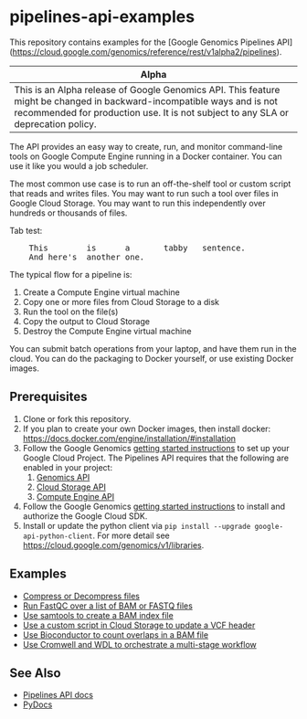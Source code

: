 # pipelines-api-examples

This repository contains examples for the [Google Genomics Pipelines API]
(https://cloud.google.com/genomics/reference/rest/v1alpha2/pipelines).

| Alpha |
|-------|
| This is an Alpha release of Google Genomics API. This feature might be changed in backward-incompatible ways and is not recommended for production use. It is not subject to any SLA or deprecation policy. |

The API provides an easy way to create, run, and monitor command-line tools
on Google Compute Engine running in a Docker container. You can use it like
you would a job scheduler.

The most common use case is to run an off-the-shelf tool or custom script
that reads and writes files. You may want to run such a tool over files in
Google Cloud Storage. You may want to run this independently over hundreds
or thousands of files.

Tab test:

<pre>
    This&#9;is&#9;a&#9;tabby&#9;sentence.
    And&#9;here's&#9;another&#9;one.
</pre>

The typical flow for a pipeline is:

  1. Create a Compute Engine virtual machine
  1. Copy one or more files from Cloud Storage to a disk
  1. Run the tool on the file(s)
  1. Copy the output to Cloud Storage
  1. Destroy the Compute Engine virtual machine

You can submit batch operations from your laptop, and have them run in the cloud.
You can do the packaging to Docker yourself, or use existing Docker images.

## Prerequisites

1. Clone or fork this repository.
1. If you plan to create your own Docker images, then install docker: https://docs.docker.com/engine/installation/#installation
1. Follow the Google Genomics [getting started instructions](https://cloud.google.com/genomics/install-genomics-tools#create-project-and-authenticate) to set up your Google Cloud Project. The Pipelines API requires that the following are enabled in your project:
    1. [Genomics API](https://console.cloud.google.com/project/_/apis/api/genomics)
    2. [Cloud Storage API](https://console.cloud.google.com/project/_/apis/api/storage_api)
    3. [Compute Engine API](https://console.cloud.google.com/project/_/apis/api/compute_component)
1. Follow the Google Genomics [getting started instructions](https://cloud.google.com/genomics/install-genomics-tools#install-genomics-tools) to install and authorize the Google Cloud SDK.
1. Install or update the python client via `pip install --upgrade google-api-python-client`.  For more detail see https://cloud.google.com/genomics/v1/libraries.

## Examples

* [Compress or Decompress files](./compress)
* [Run FastQC over a list of BAM or FASTQ files](./fastqc)
* [Use samtools to create a BAM index file](./samtools)
* [Use a custom script in Cloud Storage to update a VCF header](./set_vcf_sample_id)
* [Use Bioconductor to count overlaps in a BAM file](./bioconductor)
* [Use Cromwell and WDL to orchestrate a multi-stage workflow](./wdl_runner)

## See Also

* [Pipelines API docs](https://cloud.google.com/genomics/reference/rest/v1alpha2/pipelines)
* [PyDocs](https://developers.google.com/resources/api-libraries/documentation/genomics/v1alpha2/python/latest/)
